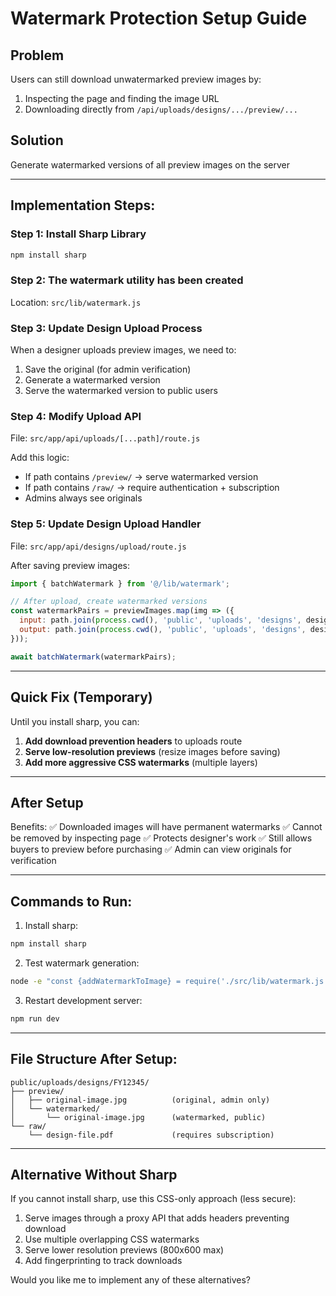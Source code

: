 # Watermark Protection Setup Guide

## Problem
Users can still download unwatermarked preview images by:
1. Inspecting the page and finding the image URL
2. Downloading directly from `/api/uploads/designs/.../preview/...`

## Solution
Generate watermarked versions of all preview images on the server

---

## Implementation Steps:

### Step 1: Install Sharp Library
```bash
npm install sharp
```

### Step 2: The watermark utility has been created
Location: `src/lib/watermark.js`

### Step 3: Update Design Upload Process

When a designer uploads preview images, we need to:
1. Save the original (for admin verification)
2. Generate a watermarked version
3. Serve the watermarked version to public users

### Step 4: Modify Upload API

File: `src/app/api/uploads/[...path]/route.js`

Add this logic:
- If path contains `/preview/` → serve watermarked version
- If path contains `/raw/` → require authentication + subscription
- Admins always see originals

### Step 5: Update Design Upload Handler

File: `src/app/api/designs/upload/route.js`

After saving preview images:
```javascript
import { batchWatermark } from '@/lib/watermark';

// After upload, create watermarked versions
const watermarkPairs = previewImages.map(img => ({
  input: path.join(process.cwd(), 'public', 'uploads', 'designs', designId, 'preview', img.filename),
  output: path.join(process.cwd(), 'public', 'uploads', 'designs', designId, 'preview', 'watermarked', img.filename)
}));

await batchWatermark(watermarkPairs);
```

---

## Quick Fix (Temporary)

Until you install sharp, you can:

1. **Add download prevention headers** to uploads route
2. **Serve low-resolution previews** (resize images before saving)
3. **Add more aggressive CSS watermarks** (multiple layers)

---

## After Setup

Benefits:
✅ Downloaded images will have permanent watermarks
✅ Cannot be removed by inspecting page
✅ Protects designer's work
✅ Still allows buyers to preview before purchasing
✅ Admin can view originals for verification

---

## Commands to Run:

1. Install sharp:
```bash
npm install sharp
```

2. Test watermark generation:
```bash
node -e "const {addWatermarkToImage} = require('./src/lib/watermark.js'); addWatermarkToImage('test.jpg', 'test-watermarked.jpg')"
```

3. Restart development server:
```bash
npm run dev
```

---

## File Structure After Setup:

```
public/uploads/designs/FY12345/
├── preview/
│   ├── original-image.jpg          (original, admin only)
│   └── watermarked/
│       └── original-image.jpg      (watermarked, public)
└── raw/
    └── design-file.pdf             (requires subscription)
```

---

## Alternative Without Sharp

If you cannot install sharp, use this CSS-only approach (less secure):

1. Serve images through a proxy API that adds headers preventing download
2. Use multiple overlapping CSS watermarks
3. Serve lower resolution previews (800x600 max)
4. Add fingerprinting to track downloads

Would you like me to implement any of these alternatives?
